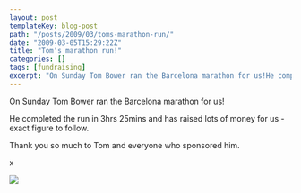 ```yaml
---
layout: post
templateKey: blog-post
path: "/posts/2009/03/toms-marathon-run/"
date: "2009-03-05T15:29:22Z"
title: "Tom's marathon run!"
categories: []
tags: [fundraising]
excerpt: "On Sunday Tom Bower ran the Barcelona marathon for us!He completed the run in 3hrs 25mins and has r..."
---
```


On Sunday Tom Bower ran the Barcelona marathon for us!

He completed the run in 3hrs 25mins and has raised lots of money for us - exact figure to follow.

Thank you so much to Tom and everyone who sponsored him.

x

![](https://www.landirani.org/image_library/news/full_size/49b01a86a3242cimg0178.jpg)
